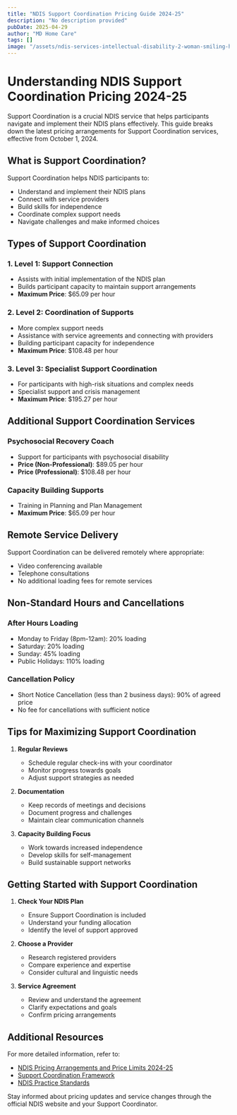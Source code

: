 ```yaml
---
title: "NDIS Support Coordination Pricing Guide 2024-25"
description: "No description provided"
pubDate: 2025-04-29
author: "MD Home Care"
tags: []
image: "/assets/ndis-services-intellectual-disability-2-woman-smiling-hugging.webp"
---
```


# Understanding NDIS Support Coordination Pricing 2024-25

Support Coordination is a crucial NDIS service that helps participants navigate and implement their NDIS plans effectively. This guide breaks down the latest pricing arrangements for Support Coordination services, effective from October 1, 2024.

## What is Support Coordination?

Support Coordination helps NDIS participants to:
- Understand and implement their NDIS plans
- Connect with service providers
- Build skills for independence
- Coordinate complex support needs
- Navigate challenges and make informed choices

## Types of Support Coordination

### 1. Level 1: Support Connection
- Assists with initial implementation of the NDIS plan
- Builds participant capacity to maintain support arrangements
- **Maximum Price**: $65.09 per hour

### 2. Level 2: Coordination of Supports
- More complex support needs
- Assistance with service agreements and connecting with providers
- Building participant capacity for independence
- **Maximum Price**: $108.48 per hour

### 3. Level 3: Specialist Support Coordination
- For participants with high-risk situations and complex needs
- Specialist support and crisis management
- **Maximum Price**: $195.27 per hour

## Additional Support Coordination Services

### Psychosocial Recovery Coach
- Support for participants with psychosocial disability
- **Price (Non-Professional)**: $89.05 per hour
- **Price (Professional)**: $108.48 per hour

### Capacity Building Supports
- Training in Planning and Plan Management
- **Maximum Price**: $65.09 per hour

## Remote Service Delivery

Support Coordination can be delivered remotely where appropriate:
- Video conferencing available
- Telephone consultations
- No additional loading fees for remote services

## Non-Standard Hours and Cancellations

### After Hours Loading
- Monday to Friday (8pm-12am): 20% loading
- Saturday: 20% loading
- Sunday: 45% loading
- Public Holidays: 110% loading

### Cancellation Policy
- Short Notice Cancellation (less than 2 business days): 90% of agreed price
- No fee for cancellations with sufficient notice

## Tips for Maximizing Support Coordination

1. **Regular Reviews**
   - Schedule regular check-ins with your coordinator
   - Monitor progress towards goals
   - Adjust support strategies as needed

2. **Documentation**
   - Keep records of meetings and decisions
   - Document progress and challenges
   - Maintain clear communication channels

3. **Capacity Building Focus**
   - Work towards increased independence
   - Develop skills for self-management
   - Build sustainable support networks

## Getting Started with Support Coordination

1. **Check Your NDIS Plan**
   - Ensure Support Coordination is included
   - Understand your funding allocation
   - Identify the level of support approved

2. **Choose a Provider**
   - Research registered providers
   - Compare experience and expertise
   - Consider cultural and linguistic needs

3. **Service Agreement**
   - Review and understand the agreement
   - Clarify expectations and goals
   - Confirm pricing arrangements

## Additional Resources

For more detailed information, refer to:
- [NDIS Pricing Arrangements and Price Limits 2024-25](https://www.ndis.gov.au)
- [Support Coordination Framework](https://www.ndis.gov.au)
- [NDIS Practice Standards](https://www.ndiscommission.gov.au)

Stay informed about pricing updates and service changes through the official NDIS website and your Support Coordinator.
